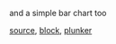 and a simple bar chart too

[source](https://github.com/rrag/react-stockcharts/blob/master/docs/lib/charts/BarChart.jsx), [block](http://bl.ocks.org/rrag/b87d124b8879c671f140), [plunker](http://plnkr.co/edit/gist:b87d124b8879c671f140?p=preview)